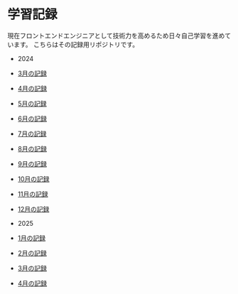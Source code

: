 # 学習記録

現在フロントエンドエンジニアとして技術力を高めるため日々自己学習を進めています。
こちらはその記録用リポジトリです。

-  2024
  -  [3月の記録](2024/03.md)
  -  [4月の記録](2024/04.md)
  -  [5月の記録](2024/05.md)
  -  [6月の記録](2024/06.md)
  -  [7月の記録](2024/07.md)
  -  [8月の記録](2024/08.md)
  -  [9月の記録](2024/09.md)
  -  [10月の記録](2024/10.md)
  -  [11月の記録](2024/11.md)
  -  [12月の記録](2024/12.md)

-  2025
  -  [1月の記録](2025/01.md)
  -  [2月の記録](2025/02.md)
  -  [3月の記録](2025/03.md)
  -  [4月の記録](2025/04.md)
